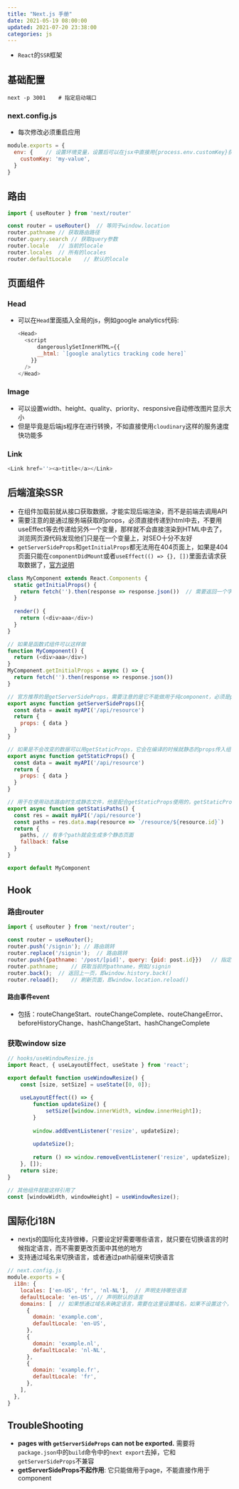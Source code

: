 ```yaml
---
title: "Next.js 手册"
date: 2021-05-19 08:00:00
updated: 2021-07-20 23:38:00
categories: js
---
```


- `React`的`SSR`框架

## 基础配置

```shell
next -p 3001	# 指定启动端口
```

### next.config.js

- 每次修改必须重启应用

```javascript
module.exports = {
  env: {	// 设置环境变量，设置后可以在jsx中直接用{process.env.customKey}获取值，环境变量还能设置在.env中，但似乎必须以NEXT_PUBLIC_开头，且必须重启应用
    customKey: 'my-value',
  }
}
```

## 路由

```javascript
import { useRouter } from 'next/router'

const router = useRouter()	// 等同于window.location
router.pathname	// 获取路由路径
router.query.search	// 获取query参数
router.locale	// 当前的locale
router.locales	// 所有的locales
router.defaultLocale	// 默认的locale
```

## 页面组件

### Head

- 可以在`Head`里面插入全局的js，例如google analytics代码:

  ```javascript
  <Head>
    <script
  		dangerouslySetInnerHTML={{
      	__html: `[google analytics tracking code here]`
      }}
    />
  </Head>
  ```

### Image

- 可以设置width、height、quality、priority、responsive自动修改图片显示大小
- 但是毕竟是后端js程序在进行转换，不如直接使用`cloudinary`这样的服务速度快功能多

### Link

```javascript
<Link href=''><a>title</a></Link>
```

## 后端渲染SSR

- 在组件加载前就从接口获取数据，才能实现后端渲染，而不是前端去调用API
- 需要注意的是通过服务端获取的props，必须直接传递到html中去，不要用useEffect等去传递给另外一个变量，那样就不会直接渲染到HTML中去了，浏览网页源代码发现他们只是在一个变量上，对SEO十分不友好
- `getServerSideProps`和`getInitialProps`都无法用在404页面上，如果是404页面只能在`componentDidMount`或者`useEffect(() => {}, [])`里面去请求获取数据了，[官方说明](https://nextjs.org/docs/messages/404-get-initial-props)

<!--more-->

```javascript
class MyComponent extends React.Components {
  static getInitialProps() {
    return fetch('').then(response => response.json())	// 需要返回一个字典
  }
  
  render() {
    return (<div>aaa</div>)
  }
}

// 如果是函数式组件可以这样做
function MyComponent() {
  return (<div>aaa</div>)
}
MyComponent.getInitialProps = async () => {
  return fetch('').then(response => response.json())
}

// 官方推荐的是getServerSideProps，需要注意的是它不能做用于纯component，必须是page
export async function getServerSideProps(){
  const data = await myAPI('/api/resource')
  return {
    props: { data }
  }
}

// 如果是不会改变的数据可以用getStaticProps，它会在编译的时候就静态的props传入组件，所以如果接口返回的数据有变化，也只有重新编译才行
export async function getStaticProps() {
  const data = await myAPI('/api/resource')
  return {
    props: { data }
  }
}

// 用于在使用动态路由时生成静态文件，他是配合getStaticProps使用的，getStaticProps根据url生成不同的页面
export async function getStatisPaths() {
  const res = await myAPI('/api/resource')
  const paths = res.data.map(resource => `/resource/${resource.id}`)
  return {
    paths, // 有多个path就会生成多个静态页面
    fallback: false
  }
}

export default MyComponent
```

## Hook

### 路由router

```javascript
import { useRouter } from 'next/router';

const router = useRouter();
router.push('/signin');	// 路由跳转
router.replace('/signin');	// 路由跳转
router.push({pathname: '/post/[pid]', query: {pid: post.id}})	// 指定参数
router.pathname;	// 获取当前的pathname，例如/signin
router.back();	// 返回上一页，即window.history.back()
router.reload();	// 刷新页面，即window.location.reload()
```

#### 路由事件event

- 包括：routeChangeStart、routeChangeComplete、routeChangeError、beforeHistoryChange、hashChangeStart、hashChangeComplete

### 获取window size

```javascript
// hooks/useWindowResize.js
import React, { useLayoutEffect, useState } from 'react';

export default function useWindowResize() {
    const [size, setSize] = useState([0, 0]);
    
    useLayoutEffect(() => {
        function updateSize() {
            setSize([window.innerWidth, window.innerHeight]);
        }
        
        window.addEventListener('resize', updateSize);
        
        updateSize();
        
        return () => window.removeEventListener('resize', updateSize);
    }, []);
    return size;
}

// 其他组件就能这样引用了
const [windowWidth, windowHeight] = useWindowResize();
```

## 国际化i18N

- nextjs的国际化支持很棒，只要设定好需要哪些语言，就只要在切换语言的时候指定语言，而不需要更改页面中其他的地方
- 支持通过域名来切换语言，或者通过path前缀来切换语言

```javascript
// next.config.js
module.exports = {
  i18n: {
    locales: ['en-US', 'fr', 'nl-NL'],	// 声明支持哪些语言
    defaultLocale: 'en-US',	// 声明默认的语言
    domains: [	// 如果想通过域名来确定语言，需要在这里设置域名，如果不设置这个，那么默认是通过path来确定的，例如，默认是/blog，带语言就是/fr/blog，nl-nl/blog
      {
        domain: 'example.com',
        defaultLocale: 'en-US',
      },
      {
        domain: 'example.nl',
        defaultLocale: 'nl-NL',
      },
      {
        domain: 'example.fr',
        defaultLocale: 'fr',
      },
    ],
  },
}
```

## TroubleShooting

- **pages with `getServerSideProps` can not be exported.** 需要将`package.json`中的`build`命令中的`next export`去掉，它和`getServerSideProps`不兼容
- **getServerSideProps不起作用**: 它只能做用于page，不能直接作用于component

